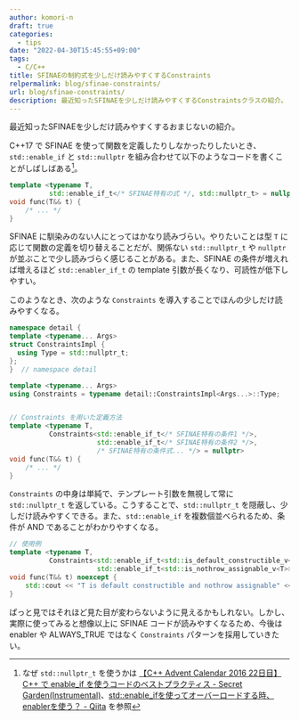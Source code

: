 ```yaml
---
author: komori-n
draft: true
categories:
  - tips
date: "2022-04-30T15:45:55+09:00"
tags:
  - C/C++
title: SFINAEの制約式を少しだけ読みやすくするConstraints
relpermalink: blog/sfinae-constraints/
url: blog/sfinae-constraints/
description: 最近知ったSFINAEを少しだけ読みやすくするConstraintsクラスの紹介。
---
```


最近知ったSFINAEを少しだけ読みやすくするおまじないの紹介。

C++17 で SFINAE を使って関数を定義したりしなかったりしたいとき、`std::enable_if` と `std::nullptr` を組み合わせて以下のようなコードを書くことがしばしばある[^1]。

[^1]: なぜ `std::nullptr_t` を使うかは [【C++ Advent Calendar 2016 22日目】C++ で enable_if を使うコードのベストプラクティス - Secret Garden(Instrumental)](https://secret-garden.hatenablog.com/entry/2016/12/22/032008)、[std::enable_ifを使ってオーバーロードする時、enablerを使う？ - Qiita](https://qiita.com/kazatsuyu/items/203584ef4cb8b9e52462) を参照

```cpp
template <typename T,
          std::enable_if_t</* SFINAE特有の式 */, std::nullptr_t> = nullptr>
void func(T&& t) {
    /* ... */
}
```

SFINAE に馴染みのない人にとってはかなり読みづらい。やりたいことは型 `T` に応じて関数の定義を切り替えることだが、関係ない `std::nullptr_t` や `nullptr` が並ぶことで少し読みづらく感じることがある。また、SFINAE の条件が増えれば増えるほど `std::enabler_if_t` の template 引数が長くなり、可読性が低下しやすい。

このようなとき、次のような `Constraints` を導入することでほんの少しだけ読みやすくなる。

```cpp
namespace detail {
template <typename... Args>
struct ConstraintsImpl {
  using Type = std::nullptr_t;
};
}  // namespace detail

template <typename... Args>
using Constraints = typename detail::ConstraintsImpl<Args...>::Type;


// Constraints を用いた定義方法
template <typename T,
          Constraints<std::enable_if_t</* SFINAE特有の条件1 */>,
                      std::enable_if_t</* SFINAE特有の条件2 */>,
                      /* SFINAE特有の条件式... */> = nullptr>
void func(T&& t) {
    /* ... */
}
```

`Constraints` の中身は単純で、テンプレート引数を無視して常に `std::nullptr_t` を返している。こうすることで、`std::nullptr_t` を隠蔽し、少しだけ読みやすくできる。また、`std::enable_if` を複数個並べられるため、条件が AND であることがわかりやすくなる。

```cpp
// 使用例
template <typename T,
          Constraints<std::enable_if_t<std::is_default_constructible_v<T>>,
                      std::enable_if_t<std::is_nothrow_assignable_v<T>>> = nullptr>
void func(T&& t) noexcept {
    std::cout << "T is default constructible and nothrow assignable" << std::endl;
}
```

ぱっと見ではそれほど見た目が変わらないように見えるかもしれない。しかし、実際に使ってみると想像以上に SFINAE コードが読みやすくなるため、今後は enabler や ALWAYS_TRUE ではなく `Constraints` パターンを採用していきたい。
